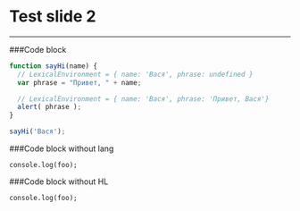 # Test slide 2

---

###Code block
```javascript
function sayHi(name) {
  // LexicalEnvironment = { name: 'Вася', phrase: undefined }
  var phrase = "Привет, " + name;

  // LexicalEnvironment = { name: 'Вася', phrase: 'Привет, Вася'}
  alert( phrase );
}

sayHi('Вася');
```

###Code block without lang
```
console.log(foo);

```

###Code block without HL
```nohighlight
console.log(foo);

```
